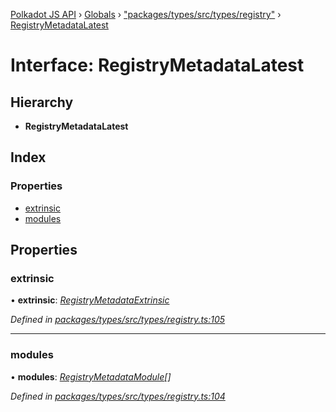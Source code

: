 [Polkadot JS API](../README.md) › [Globals](../globals.md) › ["packages/types/src/types/registry"](../modules/_packages_types_src_types_registry_.md) › [RegistryMetadataLatest](_packages_types_src_types_registry_.registrymetadatalatest.md)

# Interface: RegistryMetadataLatest

## Hierarchy

* **RegistryMetadataLatest**

## Index

### Properties

* [extrinsic](_packages_types_src_types_registry_.registrymetadatalatest.md#extrinsic)
* [modules](_packages_types_src_types_registry_.registrymetadatalatest.md#modules)

## Properties

###  extrinsic

• **extrinsic**: *[RegistryMetadataExtrinsic](_packages_types_src_types_registry_.registrymetadataextrinsic.md)*

*Defined in [packages/types/src/types/registry.ts:105](https://github.com/polkadot-js/api/blob/eb6b3c5bd4/packages/types/src/types/registry.ts#L105)*

___

###  modules

• **modules**: *[RegistryMetadataModule](_packages_types_src_types_registry_.registrymetadatamodule.md)[]*

*Defined in [packages/types/src/types/registry.ts:104](https://github.com/polkadot-js/api/blob/eb6b3c5bd4/packages/types/src/types/registry.ts#L104)*
